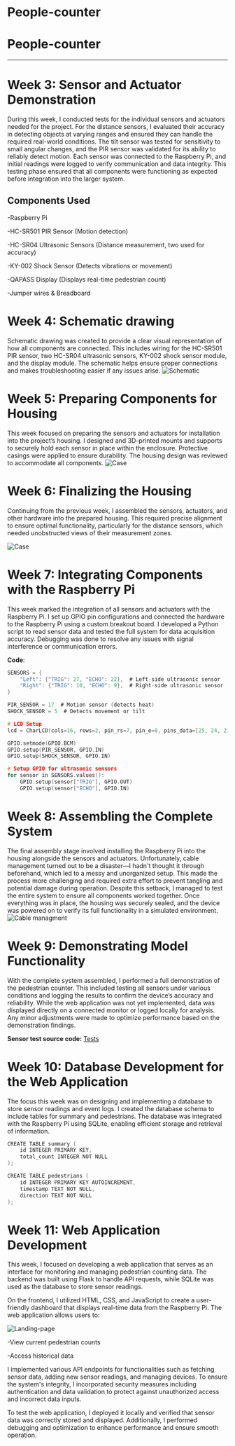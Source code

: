 # People-counter
# People-counter
---
# Week 3: Sensor and Actuator Demonstration
During this week, I conducted tests for the individual sensors and actuators needed for the project. For the distance sensors, I evaluated their accuracy in detecting objects at varying ranges and ensured they can handle the required real-world conditions. The tilt sensor was tested for sensitivity to small angular changes, and the PIR sensor was validated for its ability to reliably detect motion. Each sensor was connected to the Raspberry Pi, and initial readings were logged to verify communication and data integrity. This testing phase ensured that all components were functioning as expected before integration into the larger system.

## Components Used

-Raspberry Pi

-HC-SR501 PIR Sensor (Motion detection)

-HC-SR04 Ultrasonic Sensors (Distance measurement, two used for accuracy)

-KY-002 Shock Sensor (Detects vibrations or movement)

-QAPASS Display (Displays real-time pedestrian count)

-Jumper wires & Breadboard

# Week 4: Schematic drawing
Schematic drawing was created to provide a clear visual representation of how all components are connected. This includes wiring for the HC-SR501 PIR sensor, two HC-SR04 ultrasonic sensors, KY-002 shock sensor module, and the display module. The schematic helps ensure proper connections and makes troubleshooting easier if any issues arise.
![Schematic](Software/Frizting/shemaPC.png)

# Week 5: Preparing Components for Housing
This week focused on preparing the sensors and actuators for installation into the project’s housing. I designed and 3D-printed mounts and supports to securely hold each sensor in place within the enclosure. Protective casings were applied to ensure durability. The housing design was reviewed to accommodate all components.
![Case](Hardware/3D-design/Images/Case-collage.png)

# Week 6: Finalizing the Housing
Continuing from the previous week, I assembled the sensors, actuators, and other hardware into the prepared housing. This required precise alignment to ensure optimal functionality, particularly for the distance sensors, which needed unobstructed views of their measurement zones.

![Case](Hardware/3D-design/Images/Case-lid-collage.png)

# Week 7: Integrating Components with the Raspberry Pi
This week marked the integration of all sensors and actuators with the Raspberry Pi. I set up GPIO pin configurations and connected the hardware to the Raspberry Pi using a custom breakout board. I developed a Python script to read sensor data and tested the full system for data acquisition accuracy. Debugging was done to resolve any issues with signal interference or communication errors.

**Code**:
```c
SENSORS = {
    "Left": {"TRIG": 27, "ECHO": 22},  # Left-side ultrasonic sensor
    "Right": {"TRIG": 10, "ECHO": 9},  # Right-side ultrasonic sensor
}

PIR_SENSOR = 17  # Motion sensor (detects heat)
SHOCK_SENSOR = 5  # Detects movement or tilt

# LCD Setup
lcd = CharLCD(cols=16, rows=2, pin_rs=7, pin_e=8, pins_data=[25, 24, 23, 18], numbering_mode=GPIO.BCM)

GPIO.setmode(GPIO.BCM)
GPIO.setup(PIR_SENSOR, GPIO.IN)
GPIO.setup(SHOCK_SENSOR, GPIO.IN)

# Setup GPIO for ultrasonic sensors
for sensor in SENSORS.values():
    GPIO.setup(sensor["TRIG"], GPIO.OUT)
    GPIO.setup(sensor["ECHO"], GPIO.IN)
```
# Week 8: Assembling the Complete System
The final assembly stage involved installing the Raspberry Pi into the housing alongside the sensors and actuators. Unfortunately, cable management turned out to be a disaster—I hadn't thought it through beforehand, which led to a messy and unorganized setup. This made the process more challenging and required extra effort to prevent tangling and potential damage during operation. Despite this setback, I managed to test the entire system to ensure all components worked together. Once everything was in place, the housing was securely sealed, and the device was powered on to verify its full functionality in a simulated environment.
![Cable managment](Hardware/Images/Disaster-cable-managment.jpg)


# Week 9: Demonstrating Model Functionality
With the complete system assembled, I performed a full demonstration of the pedestrian counter. This included testing all sensors under various conditions and logging the results to confirm the device’s accuracy and reliability. While the web application was not yet implemented, data was displayed directly on a connected monitor or logged locally for analysis. Any minor adjustments were made to optimize performance based on the demonstration findings.

**Sensor test source code:** [Tests](Software/People-counter/tests)

# Week 10: Database Development for the Web Application
The focus this week was on designing and implementing a database to store sensor readings and event logs. I created the database schema to include tables for summary and pedestrians. The database was integrated with the Raspberry Pi using SQLite, enabling efficient storage and retrieval of information.
```c
CREATE TABLE summary (
    id INTEGER PRIMARY KEY,
    total_count INTEGER NOT NULL
);

CREATE TABLE pedestrians (
    id INTEGER PRIMARY KEY AUTOINCREMENT,
    timestamp TEXT NOT NULL,
    direction TEXT NOT NULL
);

```
# Week 11: Web Application Development
This week, I focused on developing a web application that serves as an interface for monitoring and managing pedestrian counting data. The backend was built using Flask to handle API requests, while SQLite was used as the database to store sensor readings.

On the frontend, I utilized HTML, CSS, and JavaScript to create a user-friendly dashboard that displays real-time data from the Raspberry Pi. The web application allows users to:

![Landing-page](Software/People-counter/landing-page.png)

-View current pedestrian counts

-Access historical data

I implemented various API endpoints for functionalities such as fetching sensor data, adding new sensor readings, and managing devices. To ensure the system's integrity, I incorporated security measures including authentication and data validation to protect against unauthorized access and incorrect data inputs.

To test the web application, I deployed it locally and verified that sensor data was correctly stored and displayed. Additionally, I performed debugging and optimization to enhance performance and ensure smooth operation.
